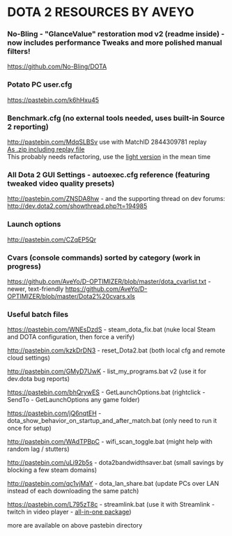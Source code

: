 # DOTA 2 RESOURCES BY AVEYO

### No-Bling - "GlanceValue" restoration mod v2 (readme inside) - now includes performance Tweaks and more polished manual filters!  
https://github.com/No-Bling/DOTA  

### Potato PC user.cfg
https://pastebin.com/k6hHxu45

### Benchmark.cfg (no external tools needed, uses built-in Source 2 reporting)
http://pastebin.com/MdqSLBSv use with MatchID 2844309781 replay  
[As .zip including replay file](https://github.com/AveYo/D-OPTIMIZER/releases/download/3.0/Dota_2_benchmark.zip)  
This probably needs refactoring, use the [light version](https://github.com/AveYo/D-OPTIMIZER/releases/tag/3.0l) in the mean time

### All Dota 2 GUI Settings - autoexec.cfg reference (featuring tweaked video quality presets)
http://pastebin.com/ZNSDA8hw - and the supporting thread on dev forums: http://dev.dota2.com/showthread.php?t=194985

### Launch options
http://pastebin.com/CZqEP5Qr

### Cvars (console commands) sorted by category (work in progress)
https://github.com/AveYo/D-OPTIMIZER/blob/master/dota_cvarlist.txt - newer, text-friendly
https://github.com/AveYo/D-OPTIMIZER/blob/master/Dota2%20cvars.xls  

### Useful batch files

https://pastebin.com/WNEsDzdS - steam_dota_fix.bat (nuke local Steam and DOTA configuration, then force a verify)

http://pastebin.com/kzkDrDN3 - reset_Dota2.bat (both local cfg and remote cloud settings)

http://pastebin.com/GMyD7UwK - list_my_programs.bat v2 (use it for dev.dota bug reports)

https://pastebin.com/bhQrywES - GetLaunchOptions.bat (rightclick - SendTo - GetLaunchOptions any game folder)

https://pastebin.com/jQ6nqtEH - dota_show_behavior_on_startup_and_after_match.bat (only need to run it once for setup)

http://pastebin.com/WAdTPBpC - wifi_scan_toggle.bat (might help with random lag / stutters)

http://pastebin.com/uLi92b5s - dota2bandwidthsaver.bat (small savings by blocking a few steam domains)

http://pastebin.com/qc1vjMaY - dota_lan_share.bat (update PCs over LAN instead of each downloading the same patch)

https://pastebin.com/L795zT8c - streamlink.bat (use it with Streamlink - twitch in video player - [all-in-one package](https://github.com/AveYo/Streamlink-all-in-one/releases))

more are available on above pastebin directory
